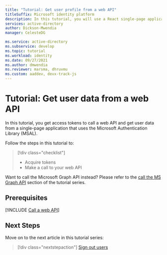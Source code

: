 ```yaml
---
title: "Tutorial: Get user profile from a web API"
titleSuffix: Microsoft identity platform
description: In this tutorial, you will use a React single-page application to call a web API and get user profile.
services: active-directory
author: Dickson-Mwendia
manager: CelesteDG

ms.service: active-directory
ms.subservice: develop
ms.topic: tutorial
ms.workload: identity
ms.date: 09/27/2021
ms.author: dmwendia
ms.reviewer: marsma, dhruvmu
ms.custom: aaddev, devx-track-js
---
```


# Tutorial: Get user data from a web API


In this tutorial, you get access tokens to call a web API and get user data from a single-page application that uses the Microsoft Authentication Library (MSAL). 

Follow the steps in this tutorial to:

> [!div class="checklist"]
> - Acquire tokens 
> - Make a call to your web API

Want to call the Microsoft Graph API instead? Please refer to the [call the MS Graph API](tutorial-single-page-app-04-call-graph-api.md) section of the tutorial series. 

## Prerequisites


[!INCLUDE [Call a web API](includes/single-page-app/tutorials/05-call-web-api.md)]


## Next Steps

Move on to the next article in this tutorial series:

> [!div class="nextstepaction"]
> [Sign out users](tutorial-single-page-app-06-sign-out-users.md)